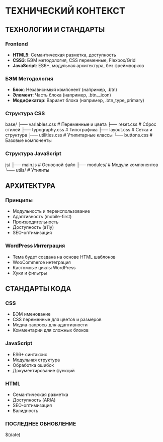 # ТЕХНИЧЕСКИЙ КОНТЕКСТ

## ТЕХНОЛОГИИ И СТАНДАРТЫ

### Frontend
- **HTML5**: Семантическая разметка, доступность
- **CSS3**: БЭМ методология, CSS переменные, Flexbox/Grid
- **JavaScript**: ES6+, модульная архитектура, без фреймворков

### БЭМ Методология
- **Блок**: Независимый компонент (например, .btn)
- **Элемент**: Часть блока (например, .btn__icon)
- **Модификатор**: Вариант блока (например, .btn_type_primary)

### Структура CSS
base/
├── variables.css    # Переменные и цвета
├── reset.css        # Сброс стилей
├── typography.css   # Типографика
├── layout.css       # Сетка и структура
├── utilities.css    # Утилитарные классы
└── buttons.css      # Базовые компоненты

### Структура JavaScript
js/
├── main.js          # Основной файл
├── modules/         # Модули компонентов
└── utils/           # Утилиты

## АРХИТЕКТУРА

### Принципы
- Модульность и переиспользование
- Адаптивность (mobile-first)
- Производительность
- Доступность (a11y)
- SEO-оптимизация

### WordPress Интеграция
- Тема будет создана на основе HTML шаблонов
- WooCommerce интеграция
- Кастомные циклы WordPress
- Хуки и фильтры

## СТАНДАРТЫ КОДА

### CSS
- БЭМ именование
- CSS переменные для цветов и размеров
- Медиа-запросы для адаптивности
- Комментарии для сложных блоков

### JavaScript
- ES6+ синтаксис
- Модульная структура
- Обработка ошибок
- Документирование функций

### HTML
- Семантическая разметка
- Доступность (ARIA)
- SEO-оптимизация
- Валидность

### ПОСЛЕДНЕЕ ОБНОВЛЕНИЕ
$(date)

